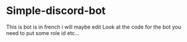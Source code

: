 # Simple-discord-bot
This is bot is in french i will maybe edit 
Look at the code for the bot you need to put some role id etc... 

